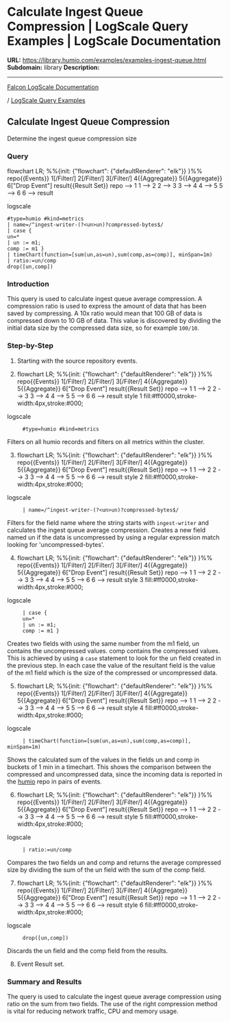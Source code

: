 # Calculate Ingest Queue Compression | LogScale Query Examples | LogScale Documentation

**URL:** https://library.humio.com/examples/examples-ingest-queue.html
**Subdomain:** library
**Description:** 

---

[Falcon LogScale Documentation](https://library.humio.com)

/ [LogScale Query Examples](examples.html)

## Calculate Ingest Queue Compression

Determine the ingest queue compression size 

### Query

flowchart LR; %%{init: {"flowchart": {"defaultRenderer": "elk"}} }%% repo{{Events}} 1[/Filter/] 2[/Filter/] 3[/Filter/] 4{{Aggregate}} 5{{Aggregate}} 6["Drop Event"] result{{Result Set}} repo --> 1 1 --> 2 2 --> 3 3 --> 4 4 --> 5 5 --> 6 6 --> result

logscale
    
    
    #type=humio #kind=metrics
    | name=/^ingest-writer-(?<un>un)?compressed-bytes$/
    | case {
    un=*
    | un := m1;
    comp := m1 }
    | timeChart(function=[sum(un,as=un),sum(comp,as=comp)], minSpan=1m)
    | ratio:=un/comp
    drop([un,comp])

### Introduction

This query is used to calculate ingest queue average compression. A compression ratio is used to express the amount of data that has been saved by compressing. A 10x ratio would mean that 100 GB of data is compressed down to 10 GB of data. This value is discovered by dividing the initial data size by the compressed data size, so for example `100/10`. 

### Step-by-Step

  1. Starting with the source repository events.

  2. flowchart LR; %%{init: {"flowchart": {"defaultRenderer": "elk"}} }%% repo{{Events}} 1[/Filter/] 2[/Filter/] 3[/Filter/] 4{{Aggregate}} 5{{Aggregate}} 6["Drop Event"] result{{Result Set}} repo --> 1 1 --> 2 2 --> 3 3 --> 4 4 --> 5 5 --> 6 6 --> result style 1 fill:#ff0000,stroke-width:4px,stroke:#000;

logscale
         
         #type=humio #kind=metrics

Filters on all humio records and filters on all metrics within the cluster. 

  3. flowchart LR; %%{init: {"flowchart": {"defaultRenderer": "elk"}} }%% repo{{Events}} 1[/Filter/] 2[/Filter/] 3[/Filter/] 4{{Aggregate}} 5{{Aggregate}} 6["Drop Event"] result{{Result Set}} repo --> 1 1 --> 2 2 --> 3 3 --> 4 4 --> 5 5 --> 6 6 --> result style 2 fill:#ff0000,stroke-width:4px,stroke:#000;

logscale
         
         | name=/^ingest-writer-(?<un>un)?compressed-bytes$/

Filters for the field name where the string starts with `ingest-writer` and calculates the ingest queue average compression. Creates a new field named un if the data is uncompressed by using a regular expression match looking for 'uncompressed-bytes'. 

  4. flowchart LR; %%{init: {"flowchart": {"defaultRenderer": "elk"}} }%% repo{{Events}} 1[/Filter/] 2[/Filter/] 3[/Filter/] 4{{Aggregate}} 5{{Aggregate}} 6["Drop Event"] result{{Result Set}} repo --> 1 1 --> 2 2 --> 3 3 --> 4 4 --> 5 5 --> 6 6 --> result style 3 fill:#ff0000,stroke-width:4px,stroke:#000;

logscale
         
         | case {
         un=*
         | un := m1;
         comp := m1 }

Creates two fields with using the same number from the m1 field, un contains the uncompressed values. comp contains the compressed values. This is achieved by using a `case` statement to look for the un field created in the previous step. In each case the value of the resultant field is the value of the m1 field which is the size of the compressed or uncompressed data. 

  5. flowchart LR; %%{init: {"flowchart": {"defaultRenderer": "elk"}} }%% repo{{Events}} 1[/Filter/] 2[/Filter/] 3[/Filter/] 4{{Aggregate}} 5{{Aggregate}} 6["Drop Event"] result{{Result Set}} repo --> 1 1 --> 2 2 --> 3 3 --> 4 4 --> 5 5 --> 6 6 --> result style 4 fill:#ff0000,stroke-width:4px,stroke:#000;

logscale
         
         | timeChart(function=[sum(un,as=un),sum(comp,as=comp)], minSpan=1m)

Shows the calculated sum of the values in the fields un and comp in buckets of 1 min in a timechart. This shows the comparison between the compressed and uncompressed data, since the incoming data is reported in the [humio](https://library.humio.com/logscale-repo-schema/logscale-repo-schema-humio.html) repo in pairs of events. 

  6. flowchart LR; %%{init: {"flowchart": {"defaultRenderer": "elk"}} }%% repo{{Events}} 1[/Filter/] 2[/Filter/] 3[/Filter/] 4{{Aggregate}} 5{{Aggregate}} 6["Drop Event"] result{{Result Set}} repo --> 1 1 --> 2 2 --> 3 3 --> 4 4 --> 5 5 --> 6 6 --> result style 5 fill:#ff0000,stroke-width:4px,stroke:#000;

logscale
         
         | ratio:=un/comp

Compares the two fields un and comp and returns the average compressed size by dividing the sum of the un field with the sum of the comp field. 

  7. flowchart LR; %%{init: {"flowchart": {"defaultRenderer": "elk"}} }%% repo{{Events}} 1[/Filter/] 2[/Filter/] 3[/Filter/] 4{{Aggregate}} 5{{Aggregate}} 6["Drop Event"] result{{Result Set}} repo --> 1 1 --> 2 2 --> 3 3 --> 4 4 --> 5 5 --> 6 6 --> result style 6 fill:#ff0000,stroke-width:4px,stroke:#000;

logscale
         
         drop([un,comp])

Discards the un field and the comp field from the results. 

  8. Event Result set.




### Summary and Results

The query is used to calculate the ingest queue average compression using ratio on the sum from two fields. The use of the right compression method is vital for reducing network traffic, CPU and memory usage.

